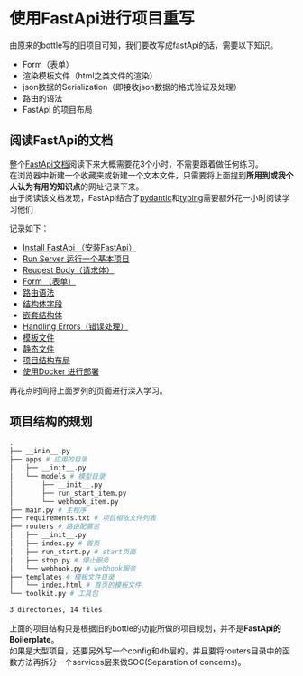 # 使用FastApi进行项目重写

由原来的bottle写的旧项目可知，我们要改写成fastApi的话，需要以下知识。  
- Form（表单）
- 渲染模板文件（html之类文件的渲染）
- json数据的Serialization（即接收json数据的格式验证及处理）
- 路由的语法
- FastApi 的项目布局

## 阅读FastApi的文档

整个[FastApi文档](https://fastapi.tiangolo.com/)阅读下来大概需要花3个小时，不需要跟着做任何练习。  
在浏览器中新建一个收藏夹或新建一个文本文件，只需要将上面提到**所用到或我个人认为有用的知识点**的网址记录下来。   
由于阅读该文档发现，FastApi结合了[pydantic](https://pydantic-docs.helpmanual.io/)和[typing](https://docs.python.org/3/library/typing.html)需要额外花一小时阅读学习他们  

记录如下：  
- [Install FastApi （安装FastApi）](https://fastapi.tiangolo.com/tutorial/)
- [Run Server 运行一个基本项目](https://fastapi.tiangolo.com/tutorial/first-steps/)
- [Reuqest Body（请求体）](https://fastapi.tiangolo.com/tutorial/body/)
- [Form （表单）](https://fastapi.tiangolo.com/tutorial/request-forms/)
- [路由语法](https://fastapi.tiangolo.com/tutorial/path-params/)
- [结构体字段](https://fastapi.tiangolo.com/tutorial/body-fields/)
- [嵌套结构体](https://fastapi.tiangolo.com/tutorial/body-nested-models/)
- [Handling Errors（错误处理）](https://fastapi.tiangolo.com/tutorial/handling-errors/)
- [模板文件](https://fastapi.tiangolo.com/advanced/templates/)
- [静态文件](https://fastapi.tiangolo.com/tutorial/static-files/)
- [项目结构布局](https://fastapi.tiangolo.com/tutorial/bigger-applications/)
- [使用Docker 进行部署](https://fastapi.tiangolo.com/deployment/docker/)

再花点时间将上面罗列的页面进行深入学习。

## 项目结构的规划
```bash
.
├── __inin__.py
├── apps # 应用的目录
│   ├── __init__.py
│   └── models # 模型目录
│       ├── __init__.py
│       ├── run_start_item.py
│       └── webhook_item.py
├── main.py # 主程序
├── requirements.txt # 项目相依文件列表
├── routers # 路由配置包
│   ├── __init__.py
│   ├── index.py # 首页
│   ├── run_start.py # start页面
│   ├── stop.py # 停止服务
│   └── webhook.py # webhook服务
├── templates # 模板文件目录
│   └── index.html # 首页的模板文件
└── toolkit.py # 工具包

3 directories, 14 files
```

上面的项目结构只是根据旧的bottle的功能所做的项目规划，并不是**FastApi的Boilerplate**。  
如果是大型项目，还要另外写一个config和db层的，并且要将routers目录中的函数方法再拆分一个services层来做SOC(Separation of concerns)。  

